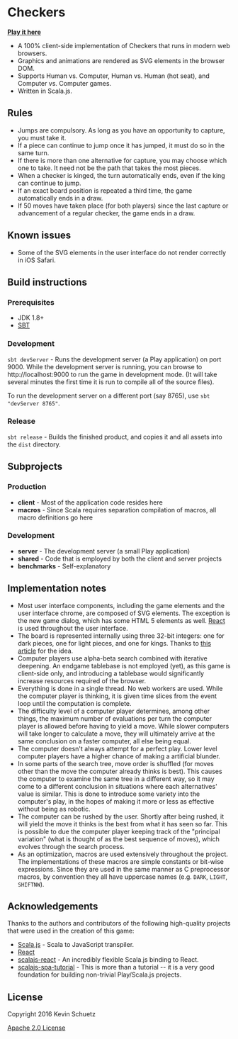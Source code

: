 # Checkers

**[Play it here](http://kschuetz.github.io/checkers)**

- A 100% client-side implementation of Checkers that runs in modern web browsers.
- Graphics and animations are rendered as SVG elements in the browser DOM.
- Supports Human vs. Computer, Human vs. Human (hot seat), and Computer vs. Computer games.
- Written in Scala.js.

## Rules

- Jumps are compulsory.  As long as you have an opportunity to capture, you must take it.  
- If a piece can continue to jump once it has jumped, it must do so in the same turn.
- If there is more than one alternative for capture, you may choose which one to take.  It need not be the path that takes the most pieces.
- When a checker is kinged, the turn automatically ends, even if the king can continue to jump. 
- If an exact board position is repeated a third time, the game automatically ends in a draw.
- If 50 moves have taken place (for both players) since the last capture or advancement of a regular checker, the game ends in a draw.

## Known issues

- Some of the SVG elements in the user interface do not render correctly in iOS Safari.


## Build instructions

### Prerequisites

- JDK 1.8+
- [SBT](http://www.scala-sbt.org "SBT")

### Development

`sbt devServer` - Runs the development server (a Play application) on port 9000.  While the development server is running, you can browse to http://localhost:9000 to run the game in development mode.  (It will take several minutes the first time it is run to compile all of the source files).

To run the development server on a different port (say 8765), use `sbt "devServer 8765"`.

### Release

`sbt release` - Builds the finished product, and copies it and all assets into the `dist` directory.

## Subprojects

### Production

- **client** - Most of the application code resides here
- **macros** - Since Scala requires separation compilation of macros, all macro definitions go here

### Development

- **server** - The development server (a small Play application)
- **shared** - Code that is employed by both the client and server projects
- **benchmarks** - Self-explanatory

## Implementation notes

- Most user interface components, including the game elements and the user interface chrome, are composed of SVG elements.  The exception is the new game dialog, which has some HTML 5 elements as well.  [React](https://facebook.github.io/react/) is used throughout the user interface.
- The board is represented internally using three 32-bit integers: one for dark pieces, one for light pieces, and one for kings.  Thanks to [this article](http://www.3dkingdoms.com/checkers/bitboards.htm) for the idea.
- Computer players use alpha-beta search combined with iterative deepening.  An endgame tablebase is not employed (yet), as this game is client-side only, and introducing a tablebase would significantly increase resources required of the browser.
- Everything is done in a single thread.  No web workers are used.  While the computer player is thinking, it is given time slices from the event loop until the computation is complete.
- The difficulty level of a computer player determines, among other things, the maximum number of evaluations per turn the computer player is allowed before having to yield a move.  While slower computers will take longer to calculate a move, they will ultimately arrive at the same conclusion on a faster computer, all else being equal.
- The computer doesn't always attempt for a perfect play.  Lower level computer players have a higher chance of making a artificial blunder.
- In some parts of the search tree, move order is shuffled (for moves other than the move the computer already thinks is best).  This causes the computer to examine the same tree in a different way, so it may come to a different conclusion in situations where each alternatives' value is similar.  This is done to introduce some variety into the computer's play, in the hopes of making it more or less as effective without being as robotic.
- The computer can be rushed by the user. Shortly after being rushed, it will yield the move it thinks is the best from what it has seen so far.  This is possible to due the computer player keeping track of the "principal variation" (what is thought of as the best sequence of moves), which evolves through the search process.
- As an optimization, macros are used extensively throughout the project.  The implementations of these macros are simple constants or bit-wise expressions.  Since they are used in the same manner as C preprocessor macros, by convention they all have uppercase names (e.g. `DARK`, `LIGHT`, `SHIFTNW`).


## Acknowledgements

Thanks to the authors and contributors of the following high-quality projects that were used in the creation of this game:

- [Scala.js](https://www.scala-js.org) - Scala to JavaScript transpiler.
- [React](https://facebook.github.io/react/) 
- [scalajs-react](https://github.com/japgolly/scalajs-react) - An incredibly flexible Scala.js binding to React.
- [scalajs-spa-tutorial](https://github.com/ochrons/scalajs-spa-tutorial) - This is more than a tutorial -- it is a very good foundation for building non-trivial Play/Scala.js projects.

## License

Copyright 2016 Kevin Schuetz

[Apache 2.0 License](http://www.apache.org/licenses/LICENSE-2.0)
